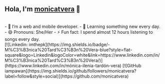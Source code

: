 ## Hola, I'm [monicatvera](https://github.com/monicatvera) 👋
<br/>
- 🔭 I’m a web and mobile developer.
- 🌱 Learning something new every day.
- 😄 Pronouns: She/Her
- ⚡ Fun fact: I spend almost 12 hours listening to songs every day.

<br/>
[![Linkedin: imthepk](https://img.shields.io/badge/-M%C3%B3nica%20Tard%C3%B3n%20Vera-blue?style=flat-square&logo=Linkedin&logoColor=white&link=https://www.linkedin.com/in/M%C3%B3nica%20Tard%C3%B3n%20Vera/)](https://www.linkedin.com/in/mónica-ilenia-tardón-vera)
[![GitHub iampawan](https://img.shields.io/github/followers/monicatvera?label=follow&style=social)](https://github.com/monicatvera)


